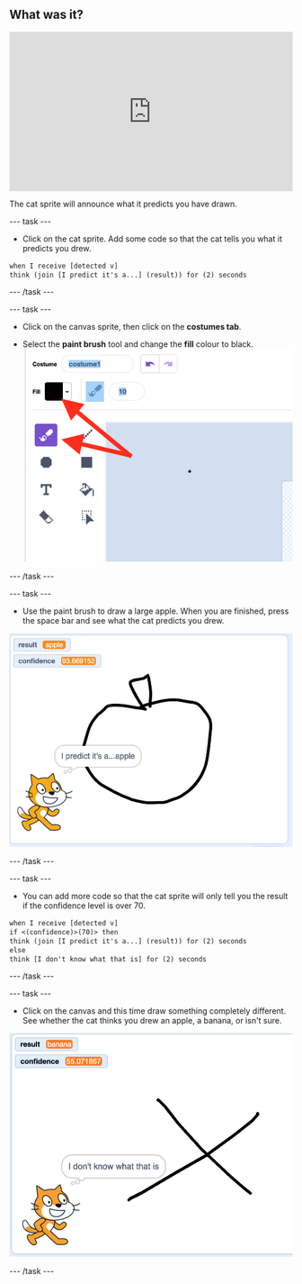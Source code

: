 ## What was it?

<html>
  <div style="position: relative; overflow: hidden; padding-top: 56.25%;">
    <iframe style="position: absolute; top: 0; left: 0; right: 0; width: 100%; height: 100%; border: none;" src="https://www.youtube.com/embed/bZl7iA0HujQ?rel=0&cc_load_policy=1" allowfullscreen allow="accelerometer; autoplay; clipboard-write; encrypted-media; gyroscope; picture-in-picture; web-share"></iframe>
  </div>
</html>

The cat sprite will announce what it predicts you have drawn.

--- task ---

+ Click on the cat sprite. Add some code so that the cat tells you what it predicts you drew.

```blocks3
when I receive [detected v]
think (join [I predict it's a...] (result)) for (2) seconds
```

--- /task ---


--- task ---
+ Click on the canvas sprite, then click on the **costumes tab**.

+ Select the **paint brush** tool and change the **fill** colour to black. 
![Paint brush tool selected and black fill colour](images/black-brush.png)

--- /task ---

--- task ---
+ Use the paint brush to draw a large apple. When you are finished, press the space bar and see what the cat predicts you drew. 

![Apple drawn on canvas, cat reports it's an apple](images/its-an-apple.png)

--- /task ---

--- task ---
+ You can add more code so that the cat sprite will only tell you the result if the confidence level is over 70. 

```blocks3
when I receive [detected v]
if <(confidence)>(70)> then
think (join [I predict it's a...] (result)) for (2) seconds
else
think [I don't know what that is] for (2) seconds
```
--- /task ---

--- task ---
+ Click on the canvas and this time draw something completely different. See whether the cat thinks you drew an apple, a banana, or isn't sure.

![X drawn on the canvas, cat reports not knowing what was drawn](images/not-confident.png)

--- /task ---

